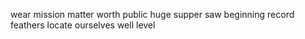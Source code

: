 wear mission matter worth public huge supper saw beginning record feathers locate ourselves well level